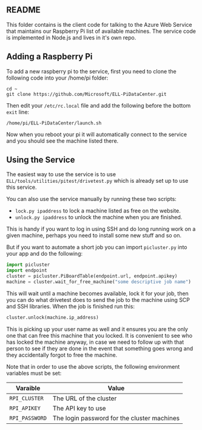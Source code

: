 
## README

This folder contains is the client code for talking to the Azure Web Service that maintains our 
Raspberry Pi list of available machines.  The service code is implemented in Node.js and lives in it's own repo.

## Adding a Raspberry Pi

To add a new raspberry pi to the service, first you need to clone the following code into your /home/pi folder:
```shell
cd ~
git clone https://github.com/Microsoft/ELL-PiDataCenter.git
```

Then edit your `/etc/rc.local` file and add the following before the bottom `exit` line:
```shell
/home/pi/ELL-PiDataCenter/launch.sh
```

Now when you reboot your pi it will automatically connect to the service and you should see the machine listed there.

## Using the Service

The easiest way to use the service is to use `ELL/tools/utilities/pitest/drivetest.py` which is already set up to use this service.

You can also use the service manually by running these two scripts:
* `lock.py ipaddress` to lock a machine listed as free on the website.
* `unlock.py ipaddress` to unlock the machine when you are finished.

This is handy if you want to log in using SSH and do long running work on a given machine, perhaps you need to install some new stuff and so on.

But if you want to automate a short job you can import `picluster.py` into your app and do the following:

```python
import picluster
import endpoint
cluster = picluster.PiBoardTable(endpoint.url, endpoint.apikey)
machine = cluster.wait_for_free_machine("some descriptive job name")
```
This will wait until a machine becomes available, lock it for your job, then you can do what drivetest does to send the job to the machine using SCP and SSH libraries.  When the job is finished run this:

```python
cluster.unlock(machine.ip_address)
```

This is picking up your user name as well and it ensures you are the only one that can free this machine that you locked.
It is convenient to see who has locked the machine anyway, in case we need to follow up with that person to see if they are done
in the event that something goes wrong and they accidentally forgot to free the machine.

Note that in order to use the above scripts, the following environment variables must be set:

| Varaible       | Value                                       |
|----------------|---------------------------------------------|
| `RPI_CLUSTER`  | The URL of the cluster                      |
| `RPI_APIKEY`   | The API key to use                          |
| `RPI_PASSWORD` | The login password for the cluster machines |

